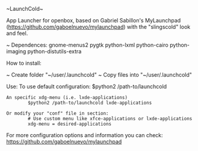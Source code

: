 ~LaunchCold~

App Launcher for openbox, based on Gabriel Sabillon's MyLaunchpad (https://github.com/gaboelnuevo/mylaunchpad) with the "slingscold" look and feel.

~ Dependences:
gnome-menus2
pygtk
python-lxml
python-cairo
python-imaging 
python-distutils-extra

How to install:

~ Create folder "~/user/.launchcold"
~ Copy files into "~/user/.launchcold"

Use:
	To use default configuration:
		$python2 /path-to/launchcold

	An specific xdg-menu (i.e. lxde-applications)
    		$python2 /path-to/launchcold lxde-applications

	Or modify your "conf" file in section:
    		# Use custom menu like xfce-applications or lxde-applications
    		xdg-menu = desired-applications


For more configuration options and information you can check:
https://github.com/gaboelnuevo/mylaunchpad